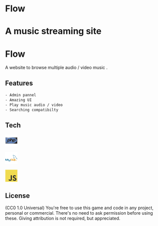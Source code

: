 
# Flow
A music streaming site
=======

# Flow

A website to browse multiple audio / video music .

## Features
    - Admin pannel
    - Amazing UI
    - Play music audio / video
    - Searching compatibilty


## Tech
 
<p align="left">
<a href="https://www.php.net" target="_blank" rel="noreferrer"> 
<img src="https://raw.githubusercontent.com/devicons/devicon/master/icons/php/php-original.svg" alt="php" width="40" height="40"/> </a> 
</p>

<p align="left">
<a href="https://www.mysql.com/" target="_blank" rel="noreferrer">
<img src="https://raw.githubusercontent.com/devicons/devicon/master/icons/mysql/mysql-original-wordmark.svg" alt="mysql" width="40" height="40"/></a>
</p>


<p align="left">
<a href="https://developer.mozilla.org/en-US/docs/Web/JavaScript" target="_blank" rel="noreferrer"> <img src="https://raw.githubusercontent.com/devicons/devicon/master/icons/javascript/javascript-original.svg" alt="javascript" width="40" height="40"/> </a>
</p>


## License
(CC0 1.0 Universal) You're free to use this game and code in any project, personal or commercial. There's no need to ask permission before using these. Giving attribution is not required, but appreciated.

  


